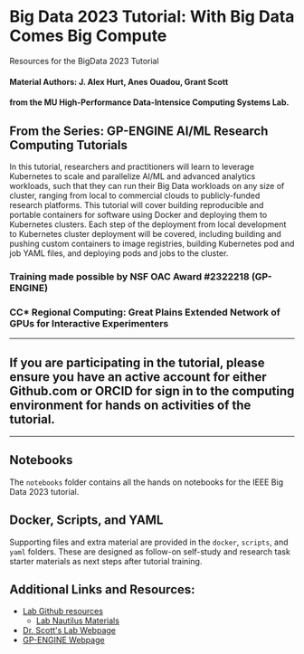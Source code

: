 # Big Data 2023 Tutorial: With Big Data Comes Big Compute
Resources for the BigData 2023 Tutorial

#### Material Authors: J. Alex Hurt, Anes Ouadou, Grant Scott 
#### from the MU High-Performance Data-Intensice Computing Systems Lab.

## From the Series: GP-ENGINE AI/ML Research Computing Tutorials

In this tutorial, researchers and practitioners will learn to leverage Kubernetes to scale and parallelize AI/ML and advanced analytics workloads, 
such that they can run their Big Data workloads on any size of cluster, ranging from local to commercial clouds to publicly-funded research platforms. 
This tutorial will cover building reproducible and portable containers for software using Docker and deploying them to Kubernetes clusters. 
Each step of the deployment from local development to Kubernetes cluster deployment will be covered, including building and pushing custom containers to image registries, 
building Kubernetes pod and job YAML files, and deploying pods and jobs to the cluster. 

### Training made possible by NSF OAC Award #2322218 (GP-ENGINE)
### CC* Regional Computing: Great Plains Extended Network of GPUs for Interactive Experimenters

---

## If you are participating in the tutorial, please ensure you have an active account for either Github.com or ORCID for sign in to the computing environment for hands on activities of the tutorial.

---

## Notebooks 
The `notebooks` folder contains all the hands on notebooks for the IEEE Big Data 2023 tutorial.

## Docker, Scripts, and YAML

Supporting files and extra material are provided in the `docker`, `scripts`, and `yaml` folders.
These are designed as follow-on self-study and research task starter materials as next steps after tutorial training.


## Additional Links and Resources:
* [Lab Github resources](https://github.com/MU-HPDI)
  * [Lab Nautilus Materials](https://github.com/MU-HPDI/nautilus)
* [Dr. Scott's Lab Webpage](https://scottgs.mufaculty.umsystem.edu/)
* [GP-ENGINE Webpage](https://gp-engine.umsystem.edu/)
